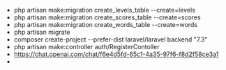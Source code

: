 - php artisan make:migration create_levels_table --create=levels
- php artisan make:migration create_scores_table --create=scores
- php artisan make:migration create_words_table --create=words
- php artisan migrate
- composer create-project --prefer-dist laravel/laravel backend "7.3"
- php artisan make:controller auth/RegisterContoller
- https://chat.openai.com/chat/f6e4d5fd-65c1-4a35-97f6-f8d2f58ce3a1
- 
